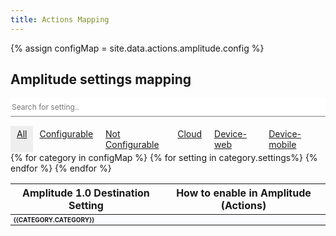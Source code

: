 ```yaml
---
title: Actions Mapping
---
```

{% assign configMap = site.data.actions.amplitude.config %}

<style>
  tr.no-map td {
    opacity: 0.5;
  }

  tr.show {
    display: table-row;
  }

  .settingRow {
    display: none;
  }

  .table-search {
    width: 100%;
    border: 0px;
    border-bottom: 1px solid rgb(128, 128, 128);
    font-family: "SF Pro Text", BlinkMacSystemFont, -apple-system, "Segoe UI", "Roboto", "Oxygen", "Ubuntu", "Cantarell", "Fira Sans", "Droid Sans", "Helvetica Neue", "Helvetica", "Arial", sans-serif;
    color: #474d66;
    font-size: 12px;
    height: 30px;
    margin-bottom: 15px;
  }

  .table-search:focus-visible {
    outline: none
  }

  .button-container {
    display: flex;
    justify-content: space-around;
  }

  .button-link {
    padding: 4px 10px;
  }

  .active {
    background-color: #eee;
  }

  .cmode {
    background-color: #edeff5;
    font-size: 11px;
    padding: 0px 6px;
    border-radius: 4px;
    height: 16px;
    font-weight: 600;
    text-transform: uppercase;
    color: rgb(71, 77, 102);
    opacity: 0.65;
    white-space: nowrap;
  }

  .device-web-mode, .device-mobile-mode {
    background-color: #e6f5ef;
    color: #317159
  }

</style>

## Amplitude settings mapping

<input class="table-search" type="text" id="filterInput" onkeyup="searchFilter()" placeholder="Search for setting..">
<div class="button-container" id="btnContainer">
  <a href="#" id="all" class="button button-link active">All</a>
  <a href="#" id="true" class="button button-link" >Configurable</a>
  <a href="#" id="false" class="button button-link" >Not Configurable</a>
  <a href="#" id="cloud" class="button button-link">Cloud</a>
  <a href="#" id="device-web" class="button button-link" >Device-web</a>
  <a href="#" id="device-mobile" class="button button-link" >Device-mobile</a>
</div>

<table id="settingsTable">
  <thead>
    <tr>
      <th>Amplitude 1.0 Destination Setting</th>
      <!-- <th>Configurable in Amplitude (Actions)?</th> -->
      <th>How to enable in Amplitude (Actions)</th>
    </tr>
  </thead>
  <tbody>
    {% for category in configMap %}
    <tr>
      <td colspan="3" style="font-weight: bold; background-color:fafbff;font-size: 10px; text-transform: uppercase;">
        {{category.category}}</td>
    </tr>
    {% for setting in category.settings%}
    <tr
      class="settingRow {%unless setting.configurable%}no-map{%endunless%} {{setting.configurable}} {% for mode in setting.connection_mode %}{{mode}} {%endfor%}"
      id="settingRow">
      <td>{{setting.name}} <br /> {% for mode in setting.connection_mode %}<span
          class="cmode {{mode}}-mode">{{mode | capitalize}}</span> {% endfor %}</td>
      <!-- <td>{{setting.configurable}}</td> -->
      <td>{% if setting.location %}{{setting.location}} <br /> <br /> {% endif %}{{setting.notes}}</td>
    </tr>
    {% endfor %}
    {% endfor %}
  </tbody>
</table>

<script>
  function searchFilter() {
    var input, filter, table, tr, td, i, txtValue;

    input = document.getElementById("filterInput");
    filter = input.value.toUpperCase();
    table = document.getElementById("settingsTable");
    tr = document.getElementsByClassName("settingRow");
    for (i = 0; i < tr.length; i++) {
      td = tr[i].getElementsByTagName("td")[0];
      if (td) {
        txtValue = td.textContent || td.innerText;
        if (txtValue.toUpperCase().indexOf(filter) > -1) {
          tr[i].style.display = "";
        } else {
          tr[i].style.display = "none"
        }
      }
    }
  }
  clickFilter("all")

  var links = document.getElementsByClassName("button-link");


  document.querySelectorAll('.button-link').forEach(item => {
    let v = item.getAttribute('id');
    item.addEventListener('click', (event => {
      event.preventDefault();
      clickFilter(v);
    }))
  })

  
  function clickFilter(c) {
    var x, i;
    x = document.getElementsByClassName("settingRow");
    if (c == "all") c = "";
    for (i = 0; i < x.length; i++) {
      w3RemoveClass(x[i], "show");
      if (x[i].className.indexOf(c) > -1) w3AddClass(x[i], "show");
    }
  }

  // Show filtered elements
  function w3AddClass(element, name) {
    var i, arr1, arr2;
    arr1 = element.className.split(" ");
    arr2 = name.split(" ");
    for (i = 0; i < arr2.length; i++) {
      if (arr1.indexOf(arr2[i]) == -1) {
        element.className += " " + arr2[i];
      }
    }
  }

  // Hide elements that are not selected
  function w3RemoveClass(element, name) {
    var i, arr1, arr2;
    arr1 = element.className.split(" ");
    arr2 = name.split(" ");
    for (i = 0; i < arr2.length; i++) {
      while (arr1.indexOf(arr2[i]) > -1) {
        arr1.splice(arr1.indexOf(arr2[i]), 1);
      }
    }
    element.className = arr1.join(" ");
  }

  var btnContainer = document.getElementById("btnContainer");
  var btns = document.getElementsByClassName("button-link");
  for (var i = 0; i < btns.length; i++) {
    btns[i].addEventListener("click", function () {
      var current = document.getElementsByClassName("active");
      current[0].className = current[0].className.replace(" active", "");
      this.className += " active";
    });
  }

</script>
